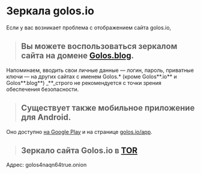 # Зеркала golos.io

Если у вас возникает проблема с отображением сайта golos.io,

> ## Вы можете воспользоваться зеркалом сайта на домене [**Golos.blog**](https://golos.blog/).

Напоминаем, вводить свои личные данные — логин, пароль, приватные ключи — на других сайтах c именем Golos.\* \(кроме Golos**.io** и Golos**.blog**\) _\*\*_строго не рекомендуется с точки зрения обеспечения безопасности.

> ## Существует также **мобильное приложение для Android**.

Оно доступно [на Google Play](https://play.google.com/store/apps/details?id=io.golos.golos) и на странице [golos.io/app](https://golos.io/app).

> ## Зеркало сайта Golos.io в [TOR](https://www.torproject.org/)

Адрес: golos4naqn64true.onion

